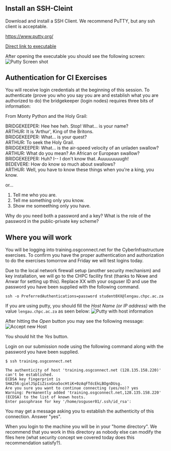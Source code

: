 # 

## Install an SSH-Cleint

Download and install a SSH Client. We recommend PuTTY, but any ssh client is acceptable. 

https://www.putty.org/ 

[Direct link to executable](https://the.earth.li/~sgtatham/putty/latest/w64/putty.exe)

After opening the executable you should see the following screen:
![Putty Screen shot](https://github.com/CODATA-RDA-DataScienceSchools/Materials/raw/master/docs/DataSanJose2019/CI/putty_screenshot.png)

## Authentication for CI Exercises

You will receive login credentials at the beginning of this session. To authenticate (prove you who you say you are and establish what you are authorized to do) the bridgekeeper (login nodes) requires three bits of information: 

From Monty Python and the Holy Grail: 

BRIDGEKEEPER: Hee hee heh. Stop! What... is your name?\
ARTHUR: It is 'Arthur', King of the Britons.\
BRIDGEKEEPER: What... is your quest?\
ARTHUR: To seek the Holy Grail.\
BRIDGEKEEPER: What... is the air-speed velocity of an unladen swallow?\
ARTHUR: What do you mean? An African or European swallow?\
BRIDGEKEEPER: Huh? I-- I don't know that. Auuuuuuuugh!\
BEDEVERE: How do know so much about swallows?\
ARTHUR: Well, you have to know these things when you're a king, you know. 

or... 

1) Tell me who you are. 
2) Tell me something only you know.
3) Show me someething only you have.  

Why do you need both a password and a key? What is the role of the password in the public-private key scheme? 

## Where you will work

You will be logging into training.osgconnect.net for the CyberInfrastructure exercises. To confirm you have the proper authentication and authorization to do the exercises tomorrow and Friday we will test logins today. 

Due to the local network firewall setup (another security mechanism) and key installation, we will go to the CHPC facility first (thanks to Nkwe and Anwar for setting up this). Replace XX with your osguser ID and use the password you have been supplied with the following command. 

```
ssh -o PreferredAuthentications=password student0XX@lengau.chpc.ac.za
```

If you are using putty, you should fill the *Host Name (or IP address)* with the value `lengau.chpc.ac.za` as seen below:
![Putty with host information](https://github.com/CODATA-RDA-DataScienceSchools/Materials/raw/master/docs/DataSanJose2019/CI/putty_hostname.png)

After hitting the *Open* button you may see the following message:
![Accept new Host](https://github.com/CODATA-RDA-DataScienceSchools/Materials/raw/master/docs/DataSanJose2019/CI/accept_host.png)

You should hit the *Yes* button.

Login on our submission node using the following command along with the password you have been supplied. 

```
$ ssh training.osgconnect.net

The authenticity of host 'training.osgconnect.net (128.135.158.220)' can't be established.
ECDSA key fingerprint is SHA256:gielJSpIiZisxGna5ocHtiK+0zAqFTdcEkLBOgnDUsg.
Are you sure you want to continue connecting (yes/no)? yes
Warning: Permanently added 'training.osgconnect.net,128.135.158.220' (ECDSA) to the list of known hosts.
Enter passphrase for key '/home/osguser01/.ssh/id_rsa':
```

You may get a message asking you to establish the authenticity of this connection. Answer "yes". 

When you login to the machine you will be in your "home directory".  We recommend that you work in this directory as nobody else can modify the files here (what security concept we covered today does this recommendation satisfy?).
